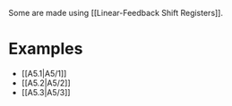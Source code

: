 Some are made using [[Linear-Feedback Shift Registers]].
# Examples
- [[A5.1|A5/1]]
- [[A5.2|A5/2]]
- [[A5.3|A5/3]]